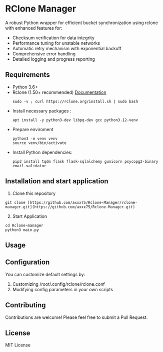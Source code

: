 # RClone Manager

A robust Python wrapper for efficient bucket synchronization using rclone with enhanced features for:

- Checksum verification for data integrity
- Performance tuning for unstable networks
- Automatic retry mechanism with exponential backoff
- Comprehensive error handling
- Detailed logging and progress reporting

## Requirements

- Python 3.6+
- Rclone (1.50+ recommended)  [Documentation](https://rclone.org/install/)
  ```
  sudo -v ; curl https://rclone.org/install.sh | sudo bash
  ```
- Install necessary packages :
  ```
  apt install -y python3-dev libpq-dev gcc python3.12-venv
  ```
- Prepare enviroment
  ```
  python3 -m venv venv
  source venv/bin/activate
  ```
- Install Python dependencies:
  ```
  pip3 install tqdm flask flask-sqlalchemy gunicorn psycopg2-binary email-validator
  ```

## Installation and start application

1. Clone this repository
  ```
  git clone [https://github.com/axxx75/Rclone-Manager/rclone-manager.git](https://github.com/axxx75/Rclone-Manager.git)
  ```
2. Start Application
  ```
  cd Rclone-manager
  python3 main.py
  ```

## Usage


## Configuration

You can customize default settings by:

1. Customizing /root/.config/rclone/rclone.conf
3. Modifying config parameters in your own scripts

## Contributing

Contributions are welcome! Please feel free to submit a Pull Request.

## License

MIT License
